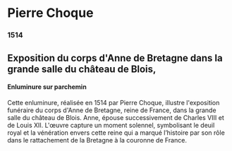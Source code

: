 # Pierre Choque

### 1514

## Exposition du corps d'Anne de Bretagne dans la grande salle du château de Blois,

#### Enluminure sur parchemin

Cette enluminure, réalisée en 1514 par Pierre Choque, illustre l'exposition funéraire du corps d'Anne de Bretagne, reine de France, dans la grande salle du château de Blois. Anne, épouse successivement de Charles VIII et de Louis XII. L'œuvre capture un moment solennel, symbolisant le deuil royal et la vénération envers cette reine qui a marqué l’histoire par son rôle dans le rattachement de la Bretagne à la couronne de France.